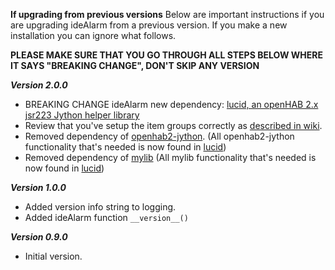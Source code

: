 **If upgrading from previous versions**
Below are important instructions if you are upgrading ideAlarm from a previous version. If you make a new installation you can ignore what follows.

**PLEASE MAKE SURE THAT YOU GO THROUGH ALL STEPS BELOW WHERE IT SAYS "BREAKING CHANGE", DON'T SKIP ANY VERSION**

***Version 2.0.0***
- BREAKING CHANGE ideAlarm new dependency: [lucid, an openHAB 2.x jsr223 Jython helper library](https://github.com/OH-Jython-Scripters/lucid)
- Review that you've setup the item groups correctly as [described in wiki](https://github.com/OH-Jython-Scripters/ideAlarm/wiki/First-Installation#define-item-groups-needed-for-persistence).
- Removed dependency of [openhab2-jython](https://github.com/OH-Jython-Scripters/openhab2-jython). (All openhab2-jython functionality that's needed is now found in [lucid](https://github.com/OH-Jython-Scripters/lucid))
- Removed dependency of [mylib](https://github.com/OH-Jython-Scripters/mylib/)  (All mylib functionality that's needed is now found in [lucid](https://github.com/OH-Jython-Scripters/lucid))

***Version 1.0.0***
- Added version info string to logging.
- Added ideAlarm function `__version__()`

***Version 0.9.0***
- Initial version.
